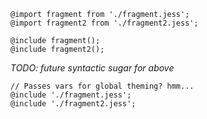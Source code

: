 ```less
@import fragment from './fragment.jess';
@import fragment2 from './fragment2.jess';

@include fragment();
@include fragment2();

```
_TODO: future syntactic sugar for above_
```less
// Passes vars for global theming? hmm...
@include './fragment.jess';
@include './fragment2.jess';
```
